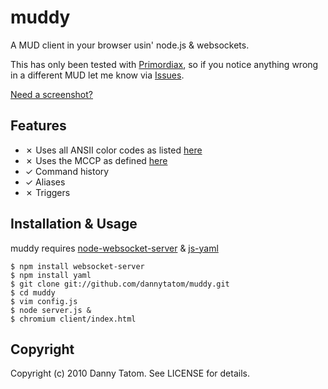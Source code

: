 # muddy

A MUD client in your browser usin' node.js & websockets.

This has only been tested with [Primordiax](http://primordiax.com),
so if you notice anything wrong in a different MUD let me know via
[Issues](http://github.com/dannytatom/muddy/issues).

[Need a screenshot?](http://i.imgur.com/ZqFCT.png)

## Features

- ✗ Uses all ANSII color codes as listed [here](http://pueblo.sourceforge.net/doc/manual/ansi_color_codes.html)
- ✗ Uses the MCCP as defined [here](http://mccp.smaugmuds.org/)
- ✓ Command history
- ✓ Aliases
- ✗ Triggers

## Installation & Usage

muddy requires [node-websocket-server](http://github.com/miksago/node-websocket-server)
& [js-yaml](http://github.com/visionmedia/js-yaml)

    $ npm install websocket-server
    $ npm install yaml
    $ git clone git://github.com/dannytatom/muddy.git
    $ cd muddy
    $ vim config.js
    $ node server.js &
    $ chromium client/index.html

## Copyright

Copyright (c) 2010 Danny Tatom. See LICENSE for details.
